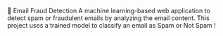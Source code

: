 📧 Email Fraud Detection
A machine learning-based web application to detect spam or fraudulent emails by analyzing the email content. This project uses a trained model to classify an email as Spam or Not Spam !
